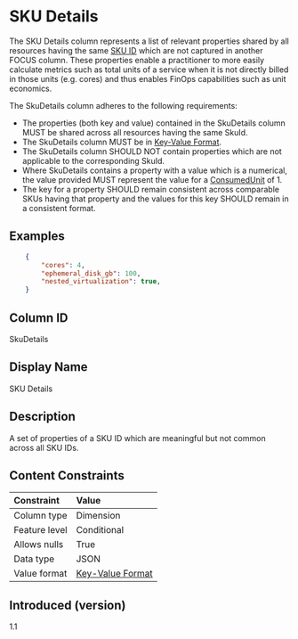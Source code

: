 # SKU Details

The SKU Details column represents a list of relevant properties shared by all resources having the same [SKU ID](#skuid) which are not captured in another FOCUS column. These properties enable a practitioner to more easily calculate metrics such as total units of a service when it is not directly billed in those units (e.g. cores) and thus enables FinOps capabilities such as unit economics.


The SkuDetails column adheres to the following requirements:

* The properties (both key and value) contained in the SkuDetails column MUST be shared across all resources having the same SkuId.
* The SkuDetails column MUST be in [Key-Value Format](#key-valueformat).
* The SkuDetails column SHOULD NOT contain properties which are not applicable to the corresponding SkuId.
* Where SkuDetails contains a property with a value which is a numerical, the value provided MUST represent the value for a [ConsumedUnit](#consumedunit) of 1.
* The key for a property SHOULD remain consistent across comparable SKUs having that property and the values for this key SHOULD remain in a consistent format.

## Examples

```json
    {
        "cores": 4,
        "ephemeral_disk_gb": 100,
        "nested_virtualization": true,
    }
```

## Column ID

SkuDetails

## Display Name

SKU Details

## Description

A set of properties of a SKU ID which are meaningful but not common across all SKU IDs.

## Content Constraints

|    Constraint   |      Value       |
|:----------------|:-----------------|
| Column type     | Dimension        |
| Feature level   | Conditional      |
| Allows nulls    | True             |
| Data type       | JSON             |
| Value format    | [Key-Value Format](#key-valueformat) |

## Introduced (version)

1.1
